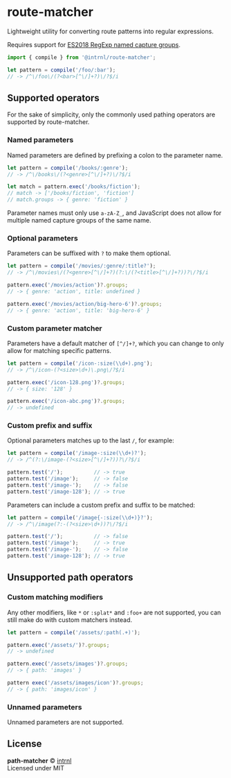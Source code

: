 # route-matcher

Lightweight utility for converting route patterns into regular expressions.

Requires support for [ES2018 RegExp named capture groups][regex-named-capture-groups].

```js
import { compile } from '@intrnl/route-matcher';

let pattern = compile('/foo/:bar');
// -> /^\/foo\/(?<bar>[^\/]+?)\/?$/i
```


[regex-named-capture-groups]: https://caniuse.com/mdn-javascript_builtins_regexp_named_capture_groups


## Supported operators

For the sake of simplicity, only the commonly used pathing operators are supported by route-matcher.

### Named parameters

Named parameters are defined by prefixing a colon to the parameter name.

```js
let pattern = compile('/books/:genre');
// -> /^\/books\/(?<genre>[^\/]+?)\/?$/i

let match = pattern.exec('/books/fiction');
// match -> ['/books/fiction', 'fiction']
// match.groups -> { genre: 'fiction' }
```

Parameter names must only use `a-zA-Z_`, and JavaScript does not allow for multiple named capture groups of the same name.

### Optional parameters

Parameters can be suffixed with `?` to make them optional.

```js
let pattern = compile('/movies/:genre/:title?');
// -> /^\/movies\/(?<genre>[^\/]+?)(?:\/(?<title>[^\/]+?))?\/?$/i

pattern.exec('/movies/action')?.groups;
// -> { genre: 'action', title: undefined }

pattern.exec('/movies/action/big-hero-6')?.groups;
// -> { genre: 'action', title: 'big-hero-6' }
```

### Custom parameter matcher

Parameters have a default matcher of `[^/]+?`, which you can change to only
allow for matching specific patterns.

```js
let pattern = compile('/icon-:size(\\d+).png');
// -> /^\/icon-(?<size>\d+)\.png\/?$/i

pattern.exec('/icon-128.png')?.groups;
// -> { size: '128' }

pattern.exec('/icon-abc.png')?.groups;
// -> undefined
```

### Custom prefix and suffix

Optional parameters matches up to the last `/`, for example:

```js
let pattern = compile('/image-:size(\\d+)?');
// -> /^(?:\/image-(?<size>[^\/]+?))?\/?$/i

pattern.test('/');          // -> true
pattern.test('/image');     // -> false
pattern.test('/image-');    // -> false
pattern.test('/image-128'); // -> true
```

Parameters can include a custom prefix and suffix to be matched:

```js
let pattern = compile('/image{-:size(\\d+)}?');
// -> /^\/image(?:-(?<size>\d+))?\/?$/i

pattern.test('/');          // -> false
pattern.test('/image');     // -> true
pattern.test('/image-');    // -> false
pattern.test('/image-128'); // -> true
```


## Unsupported path operators

### Custom matching modifiers

Any other modifiers, like `*` or `:splat*` and `:foo+` are not supported, you can still make do with custom matchers instead.

```js
let pattern = compile('/assets/:path(.+)');

pattern.exec('/assets/')?.groups;
// -> undefined

pattern.exec('/assets/images')?.groups;
// -> { path: 'images' }

pattern exec('/assets/images/icon')?.groups;
// -> { path: 'images/icon' }
```

### Unnamed parameters

Unnamed parameters are not supported.


## License

**path-matcher** © [intrnl][license-author]  
Licensed under MIT


[license-author]: https://github.com/intrnl
